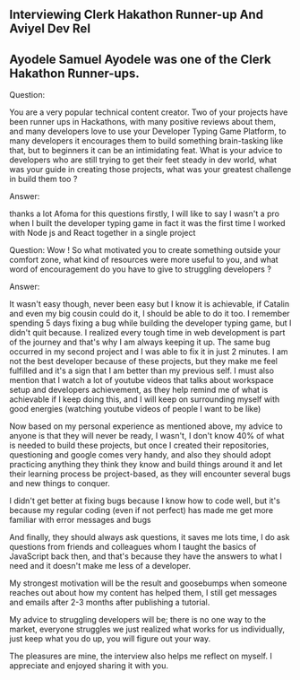 ## Interviewing Clerk Hakathon Runner-up And Aviyel Dev Rel

## Ayodele Samuel Ayodele was one of the Clerk Hakathon Runner-ups. 

Question: 

You are a very popular technical content creator. Two of your projects have been runner ups in Hackathons, with many positive reviews about them, and many developers love to use your Developer Typing Game Platform, to many developers it encourages them to build something brain-tasking like that, but to beginners it can be an intimidating feat. What is your advice to developers who are still trying to get their feet steady in dev world, what was your guide in creating those projects, what was your greatest challenge in build them too ?

Answer: 

thanks a lot Afoma for this questions
firstly, I will like to say I wasn't a pro when I built the developer typing game
in fact it was the first time I worked with Node js and React together in a single project

Question:
Wow ! So what motivated you to create something outside your comfort zone, what kind of resources were more useful to you, and what word of encouragement do you have to give to struggling developers ? 

Answer:

It wasn't easy though, never been easy but I know it is achievable, if Catalin and even my big cousin could do it, I should be able to do it too.
I remember spending 5 days fixing a bug while building the developer typing game, but I didn't quit because.
I realized every tough time in web development is part of the journey and that's why I am always keeping it up.
The same bug occurred in my second project and I was able to fix it in just 2 minutes.
I am not the best developer because of these projects, but they make me feel fulfilled and it's a sign that I am better than my previous self.
I must also mention that I watch a lot of youtube videos that talks about workspace setup and developers achievement, as they help remind me of what is achievable if I keep doing this, and I will keep on surrounding myself with good energies (watching youtube videos of people I want to be like)

Now based on my personal experience as mentioned above, my advice to anyone is that they will never be ready, I wasn't, I don't know 40% of what is needed to build these projects, but once I created their repositories, questioning and google comes very handy, and also they should adopt practicing anything they think they know and build things around it and let their learning process be project-based, as they will encounter several bugs and new things to conquer.

I didn't get better at fixing bugs because I know how to code well, but it's because my regular coding (even if not perfect) has made me get more familiar with error messages and bugs

And finally, they should always ask questions, it saves me lots time, I do ask questions from friends and colleagues whom I taught the basics of JavaScript back then, and that's because they have the answers to what I need and it doesn't make me less of a developer.

My strongest motivation will be the result and goosebumps when someone reaches out about how my content has helped them, I still get messages and emails after 2-3 months after publishing a tutorial.

My advice to struggling developers will be; there is no one way to the market, everyone struggles we just realized what works for us individually, just keep what you do up, you will figure out your way.

The pleasures are mine, the interview also helps me reflect on myself. I appreciate and enjoyed sharing it with you.

